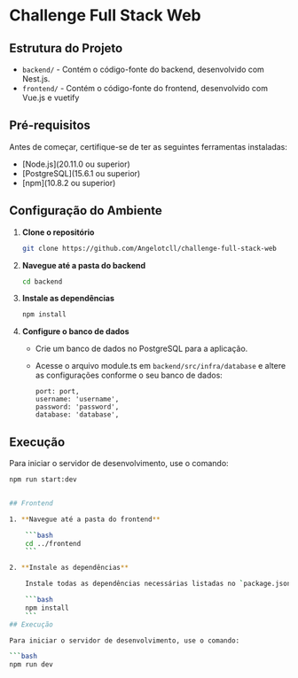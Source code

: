 # Challenge Full Stack Web

## Estrutura do Projeto

- `backend/` - Contém o código-fonte do backend, desenvolvido com Nest.js.
- `frontend/` - Contém o código-fonte do frontend, desenvolvido com Vue.js e vuetify

## Pré-requisitos

Antes de começar, certifique-se de ter as seguintes ferramentas instaladas:

- [Node.js](20.11.0 ou superior)
- [PostgreSQL](15.6.1 ou superior)
- [npm](10.8.2 ou superior)

## Configuração do Ambiente

1. **Clone o repositório**

    ```bash
    git clone https://github.com/Angelotcll/challenge-full-stack-web
    ```

2. **Navegue até a pasta do backend**

    ```bash
    cd backend
    ```

3. **Instale as dependências**

    ```bash
    npm install
    ```

4. **Configure o banco de dados**

    - Crie um banco de dados no PostgreSQL para a aplicação.
    - Acesse o arquivo module.ts em `backend/src/infra/database` e altere as configurações conforme o seu banco de dados:

      ```
      port: port,
      username: 'username',
      password: 'password',
      database: 'database',
      ```

## Execução

Para iniciar o servidor de desenvolvimento, use o comando:

```bash
npm run start:dev


## Frontend

1. **Navegue até a pasta do frontend**

    ```bash
    cd ../frontend
    ```

2. **Instale as dependências**

    Instale todas as dependências necessárias listadas no `package.json`:

    ```bash
    npm install
    ```
## Execução

Para iniciar o servidor de desenvolvimento, use o comando:

```bash
npm run dev
